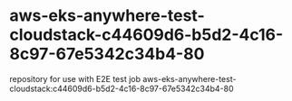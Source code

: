 # aws-eks-anywhere-test-cloudstack-c44609d6-b5d2-4c16-8c97-67e5342c34b4-80
repository for use with E2E test job aws-eks-anywhere-test-cloudstack:c44609d6-b5d2-4c16-8c97-67e5342c34b4-80
